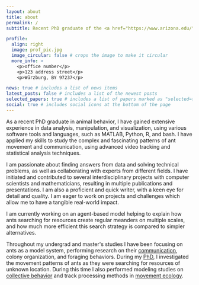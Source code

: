 ```yaml
---
layout: about
title: about
permalink: /
subtitle: Recent PhD graduate of the <a href="https://www.arizona.edu/">University of Arizona</a>, <a href="https://www.eeb.arizona.edu/">EEB</a>, working with <a href="https://www.annadornhaus.net/">Dr. Anna Dornhaus</a>.

profile:
  align: right
  image: prof_pic.jpg
  image_circular: false # crops the image to make it circular
  more_info: >
    <p>office number</p>
    <p>123 address street</p>
    <p>Würzburg, BY 97237</p>

news: true # includes a list of news items
latest_posts: false # includes a list of the newest posts
selected_papers: true # includes a list of papers marked as "selected={true}"
social: true # includes social icons at the bottom of the page
---
```


As a recent PhD graduate in animal behavior, I have gained extensive experience in data analysis, manipulation, and visualization, using various software tools and languages, such as MATLAB, Python, R, and bash. I have applied my skills to study the complex and fascinating patterns of ant movement and communication, using advanced video tracking and statistical analysis techniques.

I am passionate about finding answers from data and solving technical problems, as well as collaborating with experts from different fields. I have initiated and contributed to several interdisciplinary projects with computer scientists and mathematicians, resulting in multiple publications and presentations. I am also a proficient and quick writer, with a keen eye for detail and quality. I am eager to work on projects and challenges which allow me to have a tangible real-world impact.

I am currently working on an agent-based model helping to explain how ants searching for resources create regular meanders on multiple scales, and how much more efficient this search strategy is compared to simpler alternatives.

Throughout my undergrad and master's studies I have been focusing on ants as a model system, performing research on their [communication](/projects/lasius_project/), colony organization, and foraging behaviors. During my [PhD](/projects/phd_project/), I investigated the movement patterns of ants as they were searching for resources of unknown location.
During this time I also performed modeling studies on [collective behavior](/projects/swarm_project/) and track processing methods in [movement ecology](/projects/resample_project/).
